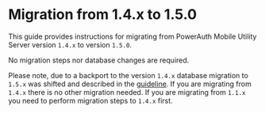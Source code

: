 # Migration from 1.4.x to 1.5.0

This guide provides instructions for migrating from PowerAuth Mobile Utility Server version `1.4.x` to version `1.5.0`.

No migration steps nor database changes are required.

Please note, due to a backport to the version `1.4.x` database migration to `1.5.x` was shifted and described in the
[guideline](./Mobile-Utility-Server-1.4.0.md).
If you are migrating from `1.4.x` there is no other migration needed. If you are migrating from `1.1.x` you need to perform
migration steps to `1.4.x` first.